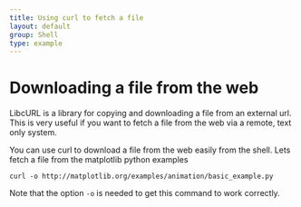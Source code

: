 ```yaml
---
title: Using curl to fetch a file
layout: default
group: Shell
type: example
---
```


# Downloading a file from the web

LibcURL is a library for copying and downloading a file from an external url.
This is very useful if you want to fetch a file from the web via a remote, text only system.

You can use curl to download a file from the web easily from the shell. 
Lets fetch a file from the matplotlib python examples

```
curl -o http://matplotlib.org/examples/animation/basic_example.py
```

Note that the option `-o` is needed to get this command to work correctly.
